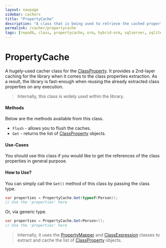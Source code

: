 ```yaml
---
layout: navpage
sidebar: cachers
title: "PropertyCache"
description: "A class that is being used to retrieve the cached properties of the class or data entity."
permalink: /cacher/propertycache
tags: [repodb, class, propertycache, orm, hybrid-orm, sqlserver, sqlite, mysql, postgresql]
---
```


# PropertyCache

A hugely-used cacher class for the [ClassProperty](/class/classproperty). It provides a 2nd-layer caching for the library when it comes to the class properties extraction. As a result, the library is fast-enough when reusing the already extracted class properties on any execution.

> Internally, this class is widely used within the library.

#### Methods

Below are the methods available from this class.

- `Flush` - allows you to flush the caches.
- `Get` - returns the list of [ClassProperty](/class/classproperty) objects.

#### Use-Cases

You should use this class if you would like to get the references of the class properties in general purpose.

#### How to Use?

You can simply call the `Get()` method of this class by passing the class type.

```csharp
var properties = PropertyCache.Get(typeof(Person));
// Use the 'properties' here
```

Or, via generic type.

```csharp
var properties = PropertyCache.Get<Person>();
// Use the 'properties' here
```

> Internally, it uses the [PropertyMapper](/mapper/propertymapper) and [ClassExpression](/class/classexpression) classes to extract and cache the list of [ClassProperty](/class/classproperty) objects.